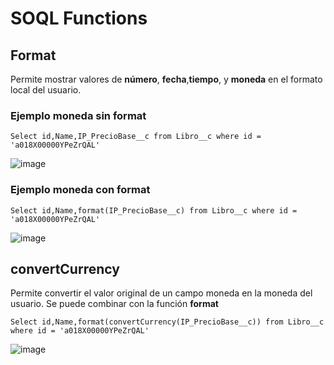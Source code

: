 # SOQL Functions

## Format 

Permite mostrar valores de **número**, **fecha**,**tiempo**, y **moneda** en el formato local del usuario.

### Ejemplo moneda sin format

```Apex
Select id,Name,IP_PrecioBase__c from Libro__c where id = 'a018X00000YPeZrQAL'
```
![image](https://user-images.githubusercontent.com/100179095/192174422-d6a3f4e9-7cac-4875-ba76-3285e58f94f6.png)

### Ejemplo moneda con format

```Apex
Select id,Name,format(IP_PrecioBase__c) from Libro__c where id = 'a018X00000YPeZrQAL'
```

![image](https://user-images.githubusercontent.com/100179095/192174456-706cf5f6-7170-4656-88c3-88553fea48b0.png)

## convertCurrency

Permite convertir el valor original de un campo moneda en la moneda del usuario. Se puede combinar con la función **format**

```Apex
Select id,Name,format(convertCurrency(IP_PrecioBase__c)) from Libro__c where id = 'a018X00000YPeZrQAL'
```
![image](https://user-images.githubusercontent.com/100179095/192174521-c8c5a6f1-361d-4db5-bcbc-80f13d3c6ba3.png)


